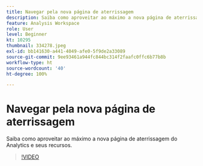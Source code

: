 ```yaml
---
title: Navegar pela nova página de aterrissagem
description: Saiba como aproveitar ao máximo a nova página de aterrissagem do Analytics e seus recursos.
feature: Analysis Workspace
role: User
level: Beginner
kt: 10295
thumbnail: 334278.jpeg
exl-id: bb141630-a441-4049-afe0-5f9de2a33089
source-git-commit: 9ee93461a944fc844bc314f2faafc0ffc6b77b8b
workflow-type: ht
source-wordcount: '40'
ht-degree: 100%

---
```


# Navegar pela nova página de aterrissagem

Saiba como aproveitar ao máximo a nova página de aterrissagem do Analytics e seus recursos.

>[!VIDEO](https://video.tv.adobe.com/v/334278/?quality=12&learn=on)
